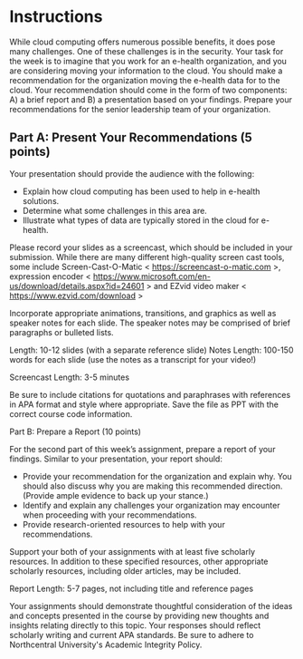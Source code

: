 # Instructions

While cloud computing offers numerous possible benefits, it does pose many challenges. One of these challenges is in the security. Your task for the week is to imagine that you work for an e-health organization, and you are considering moving your information to the cloud. You should make a recommendation for the organization moving the e-health data for to the cloud. Your recommendation should come in the form of two components: A) a brief report and B) a presentation based on your findings. Prepare your recommendations for the senior leadership team of your organization.

## Part A: Present Your Recommendations (5 points)

Your presentation should provide the audience with the following:

- Explain how cloud computing has been used to help in e-health solutions.
- Determine what some challenges in this area are.
- Illustrate what types of data are typically stored in the cloud for e-health.

Please record your slides as a screencast, which should be included in your submission. While there are many different high-quality screen cast tools, some include Screen-Cast-O-Matic < https://screencast-o-matic.com >, expression encoder < https://www.microsoft.com/en-us/download/details.aspx?id=24601 > and EZvid video maker < https://www.ezvid.com/download >

Incorporate appropriate animations, transitions, and graphics as well as speaker notes for each slide. The speaker notes may be comprised of brief paragraphs or bulleted lists.

Length: 10-12 slides (with a separate reference slide) 
Notes Length: 100-150 words for each slide (use the notes as a transcript for your video!)

Screencast Length: 3-5 minutes

Be sure to include citations for quotations and paraphrases with references in APA format and style where appropriate. Save the file as PPT with the correct course code information.

Part B: Prepare a Report (10 points)

For the second part of this week’s assignment, prepare a report of your findings. Similar to your presentation, your report should:

- Provide your recommendation for the organization and explain why. You should also discuss why you are making this recommended direction. (Provide ample evidence to back up your stance.)
- Identify and explain any challenges your organization may encounter when proceeding with your recommendations.
- Provide research-oriented resources to help with your recommendations.

Support your both of your assignments with at least five scholarly resources. In addition to these specified resources, other appropriate scholarly resources, including older articles, may be included.

Report Length: 5-7 pages, not including title and reference pages

Your assignments should demonstrate thoughtful consideration of the ideas and concepts presented in the course by providing new thoughts and insights relating directly to this topic. Your responses should reflect scholarly writing and current APA standards. Be sure to adhere to Northcentral University's Academic Integrity Policy.